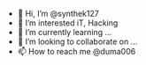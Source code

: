 - 👋 Hi, I’m @synthek127
- 👀 I’m interested iT, Hacking
- 🌱 I’m currently learning ...
- 💞️ I’m looking to collaborate on ...
- 📫 How to reach me @duma006

<!---
synthek127/synthek127 is a ✨ special ✨ repository because its `README.md` (this file) appears on your GitHub profile.
You can click the Preview link to take a look at your changes.
--->
